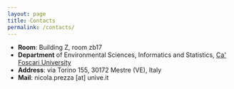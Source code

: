 ```yaml
---
layout: page
title: Contacts
permalink: /contacts/
---
```



- **Room**: Building Z, room zb17
- **Department** of Environmental Sciences, Informatics and Statistics,
[Ca' Foscari University](https://www.unive.it/pag/28183)
- **Address**: via Torino 155, 30172 Mestre (VE), Italy
- **Mail**: nicola.prezza [at] unive.it
